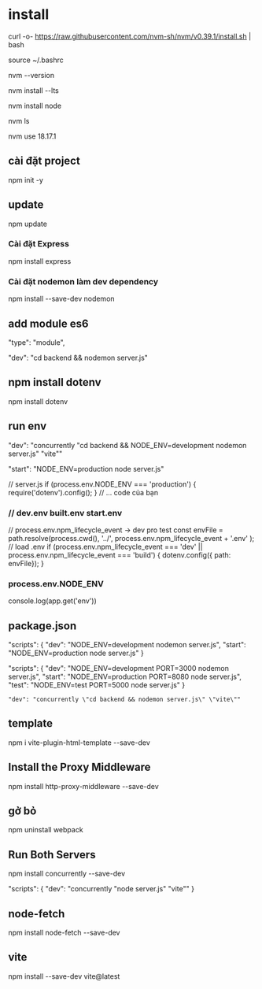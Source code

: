 # install

curl -o- https://raw.githubusercontent.com/nvm-sh/nvm/v0.39.1/install.sh | bash

source ~/.bashrc

nvm --version

nvm install --lts

nvm install node

nvm ls

nvm use 18.17.1

## cài đặt project
npm init -y

## update
npm update

### Cài đặt Express
npm install express

### Cài đặt nodemon làm dev dependency
npm install --save-dev nodemon

## add module es6
"type": "module",

"dev": "cd backend && nodemon server.js"

## npm install dotenv
npm install dotenv

## run env
"dev": "concurrently \"cd backend && NODE_ENV=development nodemon server.js\" \"vite\""

"start": "NODE_ENV=production node server.js"

// server.js
if (process.env.NODE_ENV === 'production') {
  require('dotenv').config();
}
// ... code của bạn

### // dev.env built.env start.env
// process.env.npm_lifecycle_event -> dev pro test
const envFile = path.resolve(process.cwd(), '../', process.env.npm_lifecycle_event + '.env' );
// load .env
if (process.env.npm_lifecycle_event === 'dev' || process.env.npm_lifecycle_event === 'build') {
    dotenv.config({ path: envFile});
}
### process.env.NODE_ENV
console.log(app.get('env'))
## package.json
"scripts": {
  "dev": "NODE_ENV=development nodemon server.js",
  "start": "NODE_ENV=production node server.js"
}

"scripts": {
  "dev": "NODE_ENV=development PORT=3000 nodemon server.js",
  "start": "NODE_ENV=production PORT=8080 node server.js",
  "test": "NODE_ENV=test PORT=5000 node server.js"
}

    "dev": "concurrently \"cd backend && nodemon server.js\" \"vite\""


## template
npm i vite-plugin-html-template --save-dev

## Install the Proxy Middleware
npm install http-proxy-middleware --save-dev

## gở bỏ
npm uninstall webpack

## Run Both Servers

npm install concurrently --save-dev

"scripts": {
  "dev": "concurrently \"node server.js\" \"vite\""
}

## node-fetch

npm install node-fetch --save-dev

## vite

npm install --save-dev vite@latest

